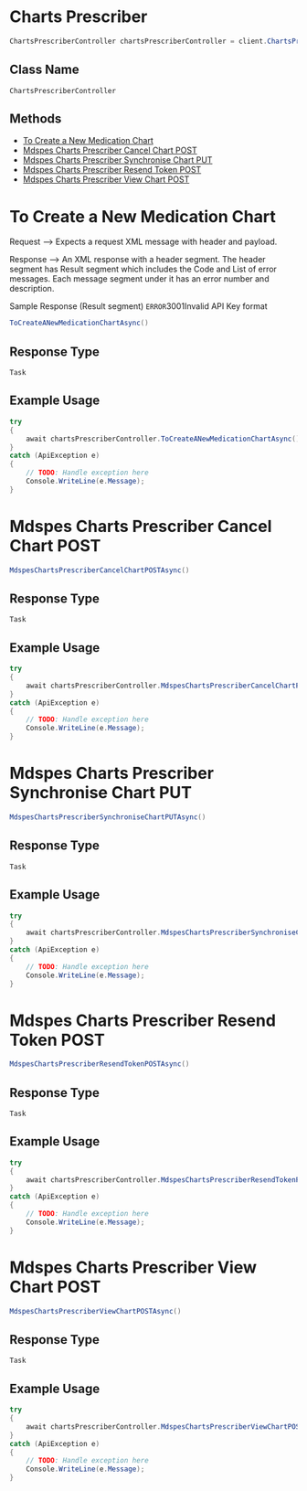 # Charts Prescriber

```csharp
ChartsPrescriberController chartsPrescriberController = client.ChartsPrescriberController;
```

## Class Name

`ChartsPrescriberController`

## Methods

* [To Create a New Medication Chart](../../doc/controllers/charts-prescriber.md#to-create-a-new-medication-chart)
* [Mdspes Charts Prescriber Cancel Chart POST](../../doc/controllers/charts-prescriber.md#mdspes-charts-prescriber-cancel-chart-post)
* [Mdspes Charts Prescriber Synchronise Chart PUT](../../doc/controllers/charts-prescriber.md#mdspes-charts-prescriber-synchronise-chart-put)
* [Mdspes Charts Prescriber Resend Token POST](../../doc/controllers/charts-prescriber.md#mdspes-charts-prescriber-resend-token-post)
* [Mdspes Charts Prescriber View Chart POST](../../doc/controllers/charts-prescriber.md#mdspes-charts-prescriber-view-chart-post)


# To Create a New Medication Chart

Request --> Expects a request XML message with header and payload.

Response --> An XML response with a header segment.
The header segment has Result segment which includes the Code and List of error messages. Each message segment under it has an error number and description.

Sample Response (Result segment)
<RESULT><CODE>ERROR</CODE><MESSAGES><MESSAGE><NUMBER>3001</NUMBER><DESCRIPTION>Invalid API Key format</DESCRIPTION></MESSAGE></MESSAGES></RESULT>

```csharp
ToCreateANewMedicationChartAsync()
```

## Response Type

`Task`

## Example Usage

```csharp
try
{
    await chartsPrescriberController.ToCreateANewMedicationChartAsync();
}
catch (ApiException e)
{
    // TODO: Handle exception here
    Console.WriteLine(e.Message);
}
```


# Mdspes Charts Prescriber Cancel Chart POST

```csharp
MdspesChartsPrescriberCancelChartPOSTAsync()
```

## Response Type

`Task`

## Example Usage

```csharp
try
{
    await chartsPrescriberController.MdspesChartsPrescriberCancelChartPOSTAsync();
}
catch (ApiException e)
{
    // TODO: Handle exception here
    Console.WriteLine(e.Message);
}
```


# Mdspes Charts Prescriber Synchronise Chart PUT

```csharp
MdspesChartsPrescriberSynchroniseChartPUTAsync()
```

## Response Type

`Task`

## Example Usage

```csharp
try
{
    await chartsPrescriberController.MdspesChartsPrescriberSynchroniseChartPUTAsync();
}
catch (ApiException e)
{
    // TODO: Handle exception here
    Console.WriteLine(e.Message);
}
```


# Mdspes Charts Prescriber Resend Token POST

```csharp
MdspesChartsPrescriberResendTokenPOSTAsync()
```

## Response Type

`Task`

## Example Usage

```csharp
try
{
    await chartsPrescriberController.MdspesChartsPrescriberResendTokenPOSTAsync();
}
catch (ApiException e)
{
    // TODO: Handle exception here
    Console.WriteLine(e.Message);
}
```


# Mdspes Charts Prescriber View Chart POST

```csharp
MdspesChartsPrescriberViewChartPOSTAsync()
```

## Response Type

`Task`

## Example Usage

```csharp
try
{
    await chartsPrescriberController.MdspesChartsPrescriberViewChartPOSTAsync();
}
catch (ApiException e)
{
    // TODO: Handle exception here
    Console.WriteLine(e.Message);
}
```

